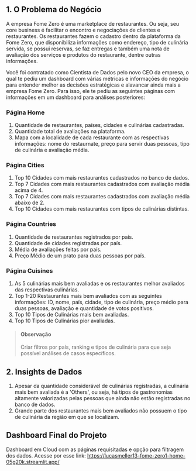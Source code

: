 ## 1. O Problema do Negócio

A empresa Fome Zero é uma marketplace de restaurantes. Ou seja, seu core business é facilitar o encontro e negociações de clientes e restaurantes. Os restaurantes fazem o cadastro dentro da plataforma da Fome Zero, que disponibiliza informações como endereço, tipo de culinária servida, se possui reservas, se faz entregas e também uma nota de avaliação dos serviços e produtos do restaurante, dentre outras informações.

Você foi contratado como Cientista de Dados pelo novo CEO da empresa, o qual te pediu um dashboard com várias métricas e informações do negócio para entender melhor as decisões estratégicas e alavancar ainda mais a empresa Fome Zero. Para isso, ele te pediu as seguintes páginas com informações em um dashboard para análises posteriores:

### Página Home
1.  Quantidade de restaurantes, países, cidades e culinárias cadastradas.
2. Quantidade total de avaliações na plataforma.
3. Mapa com a localidade de cada restaurante com as respectivas informações: nome do restaurnate, preço para servir duas pessoas, tipo de culinária e avaliação média.

### Página Cities
1. Top 10 Cidades com mais restaurantes cadastrados no banco de dados.
2. Top 7 Cidades com mais restaurantes cadastrados com avaliação média acima de 4.
3. Top 7 Cidades com mais restaurantes cadastrados com avaliação média abaixo de 2.
4. Top 10 Cidades com mais restaurantes com tipos de culinárias distintas.

### Página Countries
1. Quantidade de restaurantes registrados por país.
2. Quantidade de cidades registradas por país.
3. Média de avaliações feitas por país.
4. Preço Médio de um prato para duas pessoas por país.

### Página Cuisines
1. As 5 culinárias mais bem avaliadas e os restaurantes melhor avaliados das respectivas culinárias.
2. Top 1-20 Restaurantes mais bem avaliados com as seguintes informações: ID, nome, país, cidade, tipo de culinária, preço médio para duas pessoas, avaliação e quantidade de votos positivos.
3. Top 10 Tipos de Culinárias mais bem avaliadas.
4. Top 10 Tipos de Culinárias pior avaliadas.

> #### Observação
> Criar filtros por país, ranking e tipos de culinária para que seja possível análises de casos específicos.

## 2. Insights de Dados
1. Apesar da quantidade considerável de culinárias registradas, a culinária mais bem avaliada é a 'Others', ou seja, há tipos de gastronomias altamente valorizadas pelas pessoas que ainda não estão registradas no banco de dados.
2. Grande parte dos restaurantes mais bem avaliados não possuem o tipo de culinária da região em que se localizam.

## Dashboard Final do Projeto
Dashboard em Cloud com as páginas requisitadas e opção para filtragem dos dados. Acesse por esse link: https://lucasmeller13-fome-zero1-home-05g20k.streamlit.app/
